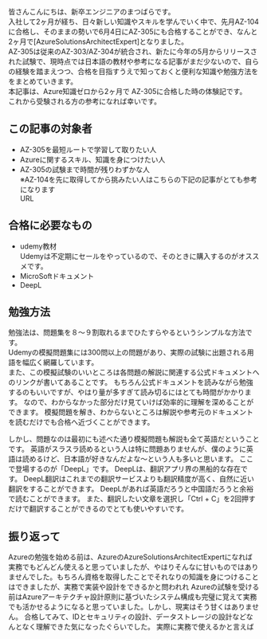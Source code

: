 皆さんこんにちは、新卒エンジニアのまつばらです。<br>
入社して2ヶ月が経ち、日々新しい知識やスキルを学んでいく中で、先月AZ-104に合格し、そのままの勢いで6月4日にAZ-305にも合格することができ、なんと2ヶ月で[AzureSolutionsArchitectExpert]となりました。<br>
AZ-305は従来のAZ-303/AZ-304が統合され、新たに今年の5月からリリースされた試験で、現時点では日本語の教材や参考になる記事がまだ少ないので、自らの経験を踏まえつつ、合格を目指すうえで知っておくと便利な知識や勉強方法ををまとめていきます。<br>
本記事は、Azure知識ゼロから2ヶ月で AZ-305に合格した時の体験記です。<br>
これから受験される方の参考になれば幸いです。

## この記事の対象者
- AZ-305を最短ルートで学習して取りたい人
- Azureに関するスキル、知識を身につけたい人
- AZ-305の試験まで時間が残りわずかな人<br>
※AZ-104を先に取得してから挑みたい人はこちらの下記の記事がとても参考になります<br>
URL

## 合格に必要なもの
- udemy教材<br>
Udemyは不定期にセールをやっているので、そのときに購入するのがオススメです。
- MicroSoftドキュメント
- DeepL

## 勉強方法

勉強法は、問題集を８〜９割取れるまでひたすらやるというシンプルな方法です。<br>
Udemyの模擬問題集には300問以上の問題があり、実際の試験に出題される用語を幅広く網羅しています。<br>
また、この模擬試験のいいところは各問題の解説に関連する公式ドキュメントへのリンクが書いてあることです。
もちろん公式ドキュメントを読みながら勉強するのもいいですが、やはり量が多すぎて読み切るにはとても時間がかかります。
なので、わからなかった部分だけ見ていけば効率的に理解を深めることができます。
模擬問題を解き、わからないところは解説や参考元のドキュメントを読むだけでも合格へ近づくことができます。

しかし、問題なのは最初にも述べた通り模擬問題も解説も全て英語だということです。
英語がスラスラ読めるという人は特に問題ありませんが、僕のように英語は読めるけど、日本語が好きなんだよな〜という人も多いと思います。
ここで登場するのが「DeepL」です。
DeepLは、翻訳アプリ界の黒船的な存在です。
DeepL翻訳はこれまでの翻訳サービスよりも翻訳精度が高く、自然に近い翻訳をすることができます。
DeepLがあれば英語だろうと中国語だろうと余裕で読むことができます。
また、翻訳したい文章を選択し「Ctrl + C」を2回押すだけで翻訳することができるのでとても使いやすいです。


## 振り返って
Azureの勉強を始める前は、AzureのAzureSolutionsArchitectExpertになれば実務でもどんどん使えると思っていましたが、やはりそんなに甘いものではありませんでした。もちろん資格を取得したことでそれなりの知識を身につけることはできましたが、実務で実装や設計をできるかと問われれ
Azureの試験を受ける前はAzureアーキテクチャ設計原則に基づいたシステム構成も完璧に覚えて実務でも活かせるようになると思っていました。しかし、現実はそう甘くはありません。
合格してみて、IDとセキュリティの設計、データストレージの設計などなんとなく理解できた気になったぐらいでした。
実際に実務で使えるかと言えば

